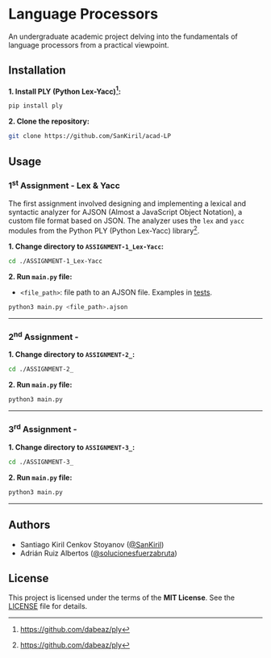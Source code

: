 # Language Processors
An undergraduate academic project delving into the fundamentals of language processors from a practical viewpoint.

## Installation
**1. Install PLY (Python Lex-Yacc)[^1]:**
```bash
pip install ply
```
**2. Clone the repository:**
```bash
git clone https://github.com/SanKiril/acad-LP
```

## Usage
### 1<sup>st</sup> Assignment - Lex & Yacc
The first assignment involved designing and implementing a lexical and syntactic analyzer for AJSON (Almost a JavaScript Object Notation), a custom file format based on JSON. The analyzer uses the `lex` and `yacc` modules from the Python PLY (Python Lex-Yacc) library[^1].

**1. Change directory to `ASSIGNMENT-1_Lex-Yacc`:**
```bash
cd ./ASSIGNMENT-1_Lex-Yacc
```
**2. Run `main.py` file:**
- `<file_path>`: file path to an AJSON file. Examples in [tests](./ASSIGNMENT-1_Lex-Yacc/tests).
```bash
python3 main.py <file_path>.ajson
```
---
### 2<sup>nd</sup> Assignment - 
**1. Change directory to `ASSIGNMENT-2_`:**
```bash
cd ./ASSIGNMENT-2_
```
**2. Run `main.py` file:**
```bash
python3 main.py
```
---
### 3<sup>rd</sup> Assignment - 
**1. Change directory to `ASSIGNMENT-3_`:**
```bash
cd ./ASSIGNMENT-3_
```
**2. Run `main.py` file:**
```bash
python3 main.py
```
---
## Authors
- Santiago Kiril Cenkov Stoyanov ([@SanKiril](https://github.com/SanKiril))
- Adrián Ruiz Albertos ([@solucionesfuerzabruta](https://github.com/solucionesfuerzabruta))

## License
This project is licensed under the terms of the **MIT License**. See the [LICENSE](./LICENSE) file for details.

[^1]: https://github.com/dabeaz/ply
